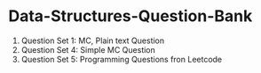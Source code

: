 # Data-Structures-Question-Bank

1. Question Set 1: MC, Plain text Question
2. Question Set 4: Simple MC Question 
3. Question Set 5: Programming Questions fron Leetcode
